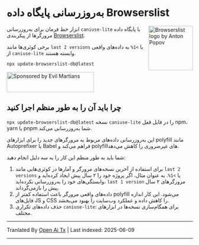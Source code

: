 # به‌روزرسانی پایگاه داده Browserslist

<img width="120" height="120" alt="Browserslist logo by Anton Popov"
     src="https://browsersl.ist/logo.svg" align="right">

ابزار خط فرمان برای به‌روزرسانی `caniuse-lite` با پایگاه داده مرورگرها
از پیکربندی [Browserslist](https://github.com/browserslist/browserslist/).

برخی کوئری‌ها مانند `last 2 versions` یا `>1%` به داده‌های واقعی
از `caniuse-lite` وابسته هستند.

```sh
npx update-browserslist-db@latest
```

<a href="https://evilmartians.com/?utm_source=update-browserslist-db">
  <img src="https://evilmartians.com/badges/sponsored-by-evil-martians.svg"
       alt="Sponsored by Evil Martians" width="236" height="54">
</a>

## چرا باید آن را به طور منظم اجرا کنید

`npx update-browserslist-db@latest` نسخه `caniuse-lite` را
در فایل قفل npm، yarn یا pnpm شما به‌روزرسانی می‌کند.

این به‌روزرسانی داده‌های مربوط به مرورگرهای جدید را برای ابزارهای polyfill
مانند Autoprefixer یا Babel فراهم می‌کند و polyfillهای غیرضروری را کاهش می‌دهد.

شما باید به طور منظم این کار را به سه دلیل انجام دهید:

1. برای استفاده از آخرین نسخه‌های مرورگر و آمارها در کوئری‌هایی مانند
   `last 2 versions` یا `>1%`. به عنوان مثال، اگر پروژه خود را
   ۲ سال پیش ایجاد کرده‌اید و وابستگی‌های خود را به‌روزرسانی نکرده‌اید، `last 1 version`
   مرورگرهای ۲ سال پیش را بازمی‌گرداند.
2. داده‌های واقعی مرورگر باعث استفاده کمتر از polyfill می‌شود. این کار اندازه
   فایل‌های JS و CSS را کاهش داده و عملکرد وب‌سایت را بهبود می‌بخشد.
3. حذف داده‌های تکراری `caniuse-lite`: برای همگام‌سازی نسخه‌ها در ابزارهای مختلف.

---

Tranlated By [Open Ai Tx](https://github.com/OpenAiTx/OpenAiTx) | Last indexed: 2025-06-09

---